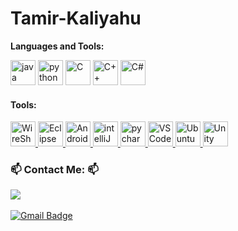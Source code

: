 # Tamir-Kaliyahu

**Languages and Tools:**  

<span> 
    <img src="https://img.shields.io/badge/Java-ED8B00?style=for-the-badge&logo=java&logoColor=white" alt="java" height="40"/>
    <img src="https://img.shields.io/badge/Python-14354C?style=for-the-badge&logo=python&logoColor=white" alt="python" height="40"/>
    <img src="https://img.shields.io/badge/C-00599C?style=for-the-badge&logo=c&logoColor=white" alt="C" height="40"/>
    <img src="https://img.shields.io/badge/C%2B%2B-00599C?style=for-the-badge&logo=c%2B%2B&logoColor=white" alt="C++" height="40"/>
    <img src="https://img.shields.io/badge/Csharp-239120?style=for-the-badge&logo=csharp&logoColor=white" alt="C#" height="40"/>
  
</a>
         
<h4 align="left">Tools:</h3>
<span>
<a href="https://www.wireshark.org/">
  <img 
    alt="WireShark"
    height="40"
    width="40"
    src="https://user-images.githubusercontent.com/73976733/130067227-92291879-8830-4e70-96a2-fef06d3c60b7.jpg" />
</a>
    <a href="https://www.eclipse.org/">
  <img 
    alt="Eclipse"
    height="40"
    width="40"
    src="https://user-images.githubusercontent.com/73976733/130066828-23c1bf19-dcc6-482b-8db9-f95b73650894.jpg" />
</a>
    <a href="https://developer.android.com/studio/">
  <img 
    alt="AndroidStudio"
    height="40"
    width="40"
    src="https://img.utdstc.com/icon/a72/4fd/a724fdd31aacfd851b13275a3b315cdec444704e2b0154d402e7df1e3eb7f0c1" />
</a>

 <a href="https://www.jetbrains.com/idea/">
  <img 
    alt="intelliJ"
    height="40"
    width="40"
    src="https://upload.wikimedia.org/wikipedia/commons/thumb/9/9c/IntelliJ_IDEA_Icon.svg/96px-IntelliJ_IDEA_Icon.svg.png" />
</a>

 <a href="https://www.jetbrains.com/pycharm/">
  <img 
    alt="pycharm"
    height="40"
    width="40"
    src="https://resources.jetbrains.com/storage/products/pycharm/img/meta/pycharm_logo_300x300.png" />
    </a>
 <a href="https://visualstudio.microsoft.com/">
  <img 
    alt="VS Code"
    height="40"
    width="40"
    src="https://raw.githubusercontent.com/vatsa287/vatsa287/master/assets/visualstudio-plain.svg" />
</a>
    <a href="https://ubuntu.com">
  <img 
    alt="Ubuntu"
    height="40"
    width="40"
    src="https://raw.githubusercontent.com/vatsa287/vatsa287/master/assets/ubuntu-plain.svg" />
</a>
<a href="https://unity.com//">
  <img 
    alt="Unity"
    height="40"
    src="https://upload.wikimedia.org/wikipedia/commons/thumb/c/c4/Unity_2021.svg/261px-Unity_2021.svg.png" />
</a>
    
</span>

<h3> 📫 Contact Me: 📫</h3>
<a href="https://www.linkedin.com/in/tamir-kaliyahu-1559491a6/"><img src="https://img.shields.io/badge/-Tamir%20Kaliyahu-blue?style=flat-square&logo=Linkedin&logoColor=white&link=hhttps://www.linkedin.com/in/tamir-kaliyahu-1559491a6/" /></a>&nbsp;&nbsp;&nbsp;&nbsp

[![Gmail Badge](https://img.shields.io/badge/-tamirkaliyahu@gmail.com-c14438?style=flat-square&logo=Gmail&logoColor=white&link=mailto:tamirkaliyahu@gmail.com)](mailto:tamirkaliyahu@gmail.com)
